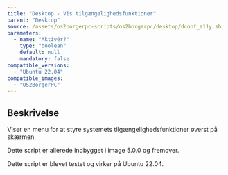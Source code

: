 ```yaml
---
title: "Desktop - Vis tilgængelighedsfunktioner"
parent: "Desktop"
source: /assets/os2borgerpc-scripts/os2borgerpc/desktop/dconf_a11y.sh
parameters:
  - name: "Aktivér?"
    type: "boolean"
    default: null
    mandatory: false
compatible_versions:
  - "Ubuntu 22.04"
compatible_images:
  - "OS2BorgerPC"
---
```


## Beskrivelse
Viser en menu for at styre systemets tilgængelighedsfunktioner øverst på skærmen.

Dette script er allerede indbygget i image 5.0.0 og fremover.

Dette script er blevet testet og virker på Ubuntu 22.04.